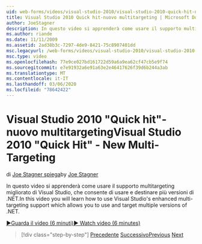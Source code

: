 ```yaml
---
uid: web-forms/videos/visual-studio-2010/visual-studio-2010-quick-hit-new-multi-targeting
title: Visual Studio 2010 Quick hit-nuovo multitargeting | Microsoft Docs
author: JoeStagner
description: In questo video si apprenderà come usare il supporto multitargeting migliorato di Visual Studio, che consente di usare e destinare più versioni di .NET.
ms.author: riande
ms.date: 11/11/2009
ms.assetid: 2ad38b3c-7297-4de9-8421-75c8907401dd
msc.legacyurl: /web-forms/videos/visual-studio-2010/visual-studio-2010-quick-hit-new-multi-targeting
msc.type: video
ms.openlocfilehash: 77e9ce027bd161722d59a6a9ea62cf47cb5e9f74
ms.sourcegitcommit: e7e91932a6e91a63e2e46417626f39d6b244a3ab
ms.translationtype: MT
ms.contentlocale: it-IT
ms.lasthandoff: 03/06/2020
ms.locfileid: "78642422"
---
```

# <a name="visual-studio-2010-quick-hit---new-multi-targeting"></a><span data-ttu-id="57518-103">Visual Studio 2010 "Quick hit"-nuovo multitargeting</span><span class="sxs-lookup"><span data-stu-id="57518-103">Visual Studio 2010 "Quick Hit" - New Multi-Targeting</span></span>

<span data-ttu-id="57518-104">di [Joe Stagner spiega](https://github.com/JoeStagner)</span><span class="sxs-lookup"><span data-stu-id="57518-104">by [Joe Stagner](https://github.com/JoeStagner)</span></span>

<span data-ttu-id="57518-105">In questo video si apprenderà come usare il supporto multitargeting migliorato di Visual Studio, che consente di usare e destinare più versioni di .NET.</span><span class="sxs-lookup"><span data-stu-id="57518-105">In this video you will learn how to use Visual Studio's enhanced multi-targeting support which allows you to use and target multiple versions of .NET.</span></span>

[<span data-ttu-id="57518-106">&#9654;Guarda il video (6 minuti)</span><span class="sxs-lookup"><span data-stu-id="57518-106">&#9654; Watch video (6 minutes)</span></span>](https://channel9.msdn.com/Blogs/ASP-NET-Site-Videos/visual-studio-2010-quick-hit-new-multi-targeting)

> [!div class="step-by-step"]
> <span data-ttu-id="57518-107">[Precedente](visual-studio-2010-quick-hit-new-web-project-template.md)
> [Successivo](visual-studio-2010-quick-hit-websites-instead-of-web-projects.md)</span><span class="sxs-lookup"><span data-stu-id="57518-107">[Previous](visual-studio-2010-quick-hit-new-web-project-template.md)
[Next](visual-studio-2010-quick-hit-websites-instead-of-web-projects.md)</span></span>
